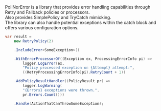 ﻿PoliNorError is a library that provides error handling capabilities through Retry and Fallback policies or processors.  
Also provides SimplePolicy and TryCatch mimicking.  
The library can also handle potential exceptions within the catch block and offers various configuration options.

```csharp
var result = 
	new RetryPolicy(2)

	.IncludeError<SomeException>()

	.WithErrorProcessorOf((Exception ex, ProcessingErrorInfo pi) =>
		logger.LogError(ex, 
		"Policy processed exception on {Attempt} attempt:", 
		((RetryProcessingErrorInfo)pi).RetryCount + 1))

	.AddPolicyResultHandler((PolicyResult pr) =>
		logger.LogWarning(
		"{Errors} exceptions were thrown.",
		pr.Errors.Count()))

	.Handle(ActionThatCanThrowSomeException);
```